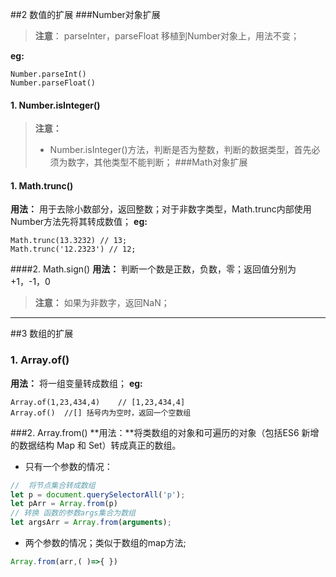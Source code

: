 ##2 数值的扩展
###Number对象扩展
> **注意**： parseInter，parseFloat 移植到Number对象上，用法不变；

**eg:**
```
Number.parseInt()
Number.parseFloat()
```
#### 1. Number.isInteger()
> **注意：**
> * Number.isInteger()方法，判断是否为整数，判断的数据类型，首先必须为数字，其他类型不能判断；
###Math对象扩展
#### 1.  Math.trunc()
**用法：** 用于去除小数部分，返回整数；对于非数字类型，Math.trunc内部使用Number方法先将其转成数值；
**eg:**
```
Math.trunc(13.3232) // 13;
Math.trunc('12.2323') // 12;
```

####2. Math.sign()
**用法：** 判断一个数是正数，负数，零；返回值分别为 +1，-1，0
>  **注意：**  如果为非数字，返回NaN；

***
##3 数组的扩展
### 1.   Array.of()
**用法：** 将一组变量转成数组；
**eg:**
```
Array.of(1,23,434,4)	// [1,23,434,4]
Array.of() 	//[] 括号内为空时，返回一个空数组
```
###2. Array.from()
**用法：**将类数组的对象和可遍历的对象（包括ES6 新增的数据结构 Map 和 Set）转成真正的数组。
* 只有一个参数的情况：

 ```javascript
//  将节点集合转成数组
let p = document.querySelectorAll('p');
let pArr = Array.from(p)
// 转换 函数的参数args集合为数组
let argsArr = Array.from(arguments);			
 ```
 
*  两个参数的情况；类似于数组的map方法;
 
 ```javascript
 Array.from(arr,( )=>{ })
 ```